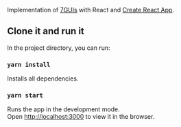 Implementation of [7GUIs](http://eugenkiss.github.io/7guis/) with React and [Create React App](https://github.com/facebookincubator/create-react-app).

## Clone it and run it

In the project directory, you can run:

### `yarn install`
Installs all dependencies.<br>

### `yarn start`

Runs the app in the development mode.<br>
Open [http://localhost:3000](http://localhost:3000) to view it in the browser.
